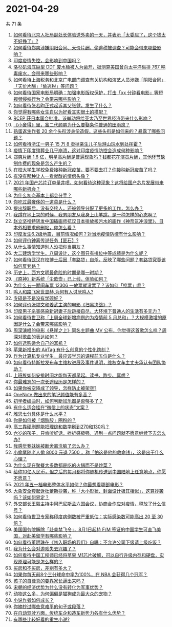 # 2021-04-29

共 71 条

<!-- BEGIN -->
<!-- 最后更新时间 Thu Apr 29 2021 05:00:38 GMT+0800 (China Standard Time) -->

1. [如何看待北京人社局副处长体验送外卖的一天，并表示「太委屈了，这个钱太不好挣了」?](https://www.zhihu.com/question/456959883)
2. [如何看待郑爽涉嫌阴阳合同、天价片酬、偷逃税被调查？可能会带来哪些影响？](https://www.zhihu.com/question/457029348)
3. [印度疫情失控，会影响到中国吗？](https://www.zhihu.com/question/456775767)
4. [洛杉矶海底巨型 DDT 废水桶被人为凿开，据测算美国曾向太平洋偷排 767
   吨毒废水，会带来哪些影响？](https://www.zhihu.com/question/456938149)
5. [如何看待上海税务和北京广电部门调查有关机构和演艺人员涉嫌「阴阳合同」「天价片酬」「偷逃税」等问题？](https://www.zhihu.com/question/457028571)
6. [如何看待国家电影局明确：加强电影版权保护，打击「xx
   分钟看电影」等短视频侵权行为？会带来哪些影响？](https://www.zhihu.com/question/456948544)
7. [如何看待张若昀正式起诉其父张健，发生了什么？](https://www.zhihu.com/question/457017364)
8. [你觉得有哪些女生自以为好看其实很土的搭配？](https://www.zhihu.com/question/298265287)
9. [RCEP 获日本国会批准，该举动将给亚太乃至世界经济带来什么影响？](https://www.zhihu.com/question/456947372)
10. [《小舍得》里，富二代颜鹏为什么要娶条件普通的田雨岚？](https://www.zhihu.com/question/455511910)
11. [熟蛋返生作者 20
    余个头衔涉身份造假，这些头衔是如何来的？暴露了哪些问题？](https://www.zhihu.com/question/456975288)
12. [如何看待浙江一男子 15 万 8
    卖掉亲生儿子后游山玩水到处挥霍？](https://www.zhihu.com/question/456944988)
13. [疫情下印度殡葬业几乎崩溃，这对印度疫情防控会造成何种影响？](https://www.zhihu.com/question/456842008)
14. [郑爽片酬 1.6
    亿，明星高片酬是普遍现象吗？钱都花在演员片酬，其他环节缺制作费的现象是怎么产生的？](https://www.zhihu.com/question/456939801)
15. [在校大学生学校免费接种新冠疫苗，要不要去打？你接种新冠疫苗了吗？](https://www.zhihu.com/question/447174102)
16. [有没有那种让人一看就酸的情侣头像？](https://www.zhihu.com/question/432753689)
17. [2021
    年国产芯片订单量井喷，如何看待这种现象？这将给国产芯片发展带来哪些新机会？](https://www.zhihu.com/question/456099048)
18. [为什么初恋基本上都会分手？](https://www.zhihu.com/question/24684849)
19. [你吃过最奢侈的一道菜是什么？](https://www.zhihu.com/question/284676187)
20. [提出辞职后，没有交接人，还被领导分配了更多的工作，怎么办？](https://www.zhihu.com/question/447715344)
21. [我蹲在地上哭的时候，我男朋友从我身上山羊跳，是一种怎样的心态啊？](https://www.zhihu.com/question/51865062)
22. [赵立坚推特转发中国插画师抗议日本排放核污水的画作《神奈氚冲浪里》，日本外相要求他删帖，你怎么看？](https://www.zhihu.com/question/456986557)
23. [印度发生6.2级地震，目前情况如何？对当地疫情防控有什么影响？](https://www.zhihu.com/question/456981781)
24. [如何评价钟离传说任务【匪石】?](https://www.zhihu.com/question/456974363)
25. [从什么事情知道别人没把你当朋友？](https://www.zhihu.com/question/360519545)
26. [大二建筑学学生。八周设计，这个图只有排位中等成绩是为什么呢？](https://www.zhihu.com/question/456920592)
27. [如何看待武汉在校博士后因「套路贷」自杀，反映了哪些问题？套路贷究竟该如何反套路？](https://www.zhihu.com/question/456975878)
28. [历史上，西方文明最危险的时期是哪一时期？](https://www.zhihu.com/question/274409322)
29. [《原神》新系统「尘歌壶」已上线，体验如何？](https://www.zhihu.com/question/456970363)
30. [为什么五一期间车票 12306
    一放票就没票了？该如何「抢票」呢？](https://www.zhihu.com/question/455215736)
31. [鸣人和路飞家世显赫,为何有人讨厌鸣人?](https://www.zhihu.com/question/455957638)
32. [专硕是不是没有学硕好？](https://www.zhihu.com/question/298325526)
33. [如何评价张颂文和姜武主演的电影《扫黑决战》？](https://www.zhihu.com/question/455752818)
34. [印度男子杀害感染新冠妻子后跳楼自尽，大环境下普通人的生活有多无力？](https://www.zhihu.com/question/456933930)
35. [如何看待世卫称「上周全球新增病例约为疫情前 5
    月总和」？大规模激增的原因是什么？会带来哪些影响？](https://www.zhihu.com/question/456769223)
36. [周深演唱的电影《悬崖之上》同名主题曲 MV
    公布，你觉得这首歌怎么样？周深对歌曲的表达如何？](https://www.zhihu.com/question/456950487)
37. [如何选购适合自己的耳机？](https://www.zhihu.com/question/20141968)
38. [苹果新推出的 AirTag 有什么创意的个性化镌刻？](https://www.zhihu.com/question/455987685)
39. [作为计算机专业学生，最应该学习的课程前五位是什么？](https://www.zhihu.com/question/19628851)
40. [如何看待特斯拉发布车主维权进展及事件说明，维权女车主丈夫承认有团队协助？](https://www.zhihu.com/question/456947306)
41. [上班族如何安排时间才能每天都早起、读书、跑步、冥想？](https://www.zhihu.com/question/28042735)
42. [你最难忘的一次长途经历是怎样的？](https://www.zhihu.com/question/455993042)
43. [如果你被空降成了领导，怎样防止被架空?](https://www.zhihu.com/question/58585512)
44. [OneNote 做出来的笔记颜值能有多高？](https://www.zhihu.com/question/57139472)
45. [初学者编曲时，如何判断加乐器是否够多了？](https://www.zhihu.com/question/444235772)
46. [有什么适合挂在“微信上的状态”文案？](https://www.zhihu.com/question/442605862)
47. [雅思七分具体是什么水平？](https://www.zhihu.com/question/62020354)
48. [你是如何被「烟酰胺」圈粉的？](https://www.zhihu.com/question/442307294)
49. [高三靠硬刷题能把理综和数学刷到270和130吗？](https://www.zhihu.com/question/36834794)
50. [六岁的孩子，只肯听好话，挫折感极强，遇到一点问题就不愿意继续下去怎么办?](https://www.zhihu.com/question/31768392)
51. [我感觉我妹妹被断舍离洗脑了怎么办？](https://www.zhihu.com/question/289910192)
52. [小偷尾随老人偷 8000 元退 7500
    ，称「怕这是他的救命钱」，这是出于什么心理？](https://www.zhihu.com/question/456602957)
53. [为什么现在聚餐大多数都是吃的火锅而不是炒菜？](https://www.zhihu.com/question/450776646)
54. [给你10亿人民币，但之后的每月都将你随机传送到中国陆地上任意地点，你愿不愿意？](https://www.zhihu.com/question/454152922)
55. [2021 年五一档电影整体水平如何？你最想看哪部电影？](https://www.zhihu.com/question/450815534)
56. [大象安全套起诉杜蕾斯抄袭，称「大小形状、封面设计极其相似」，这算抄袭吗？该如何界定？](https://www.zhihu.com/question/456790436)
57. [外交部长王毅主持中阿巴尼斯孟六国会议，协商合作应对疫情，释放了什么信号？](https://www.zhihu.com/question/456886110)
58. [如何看待世卫专家称印度病例数被严重低估：实际感染数可能高出 20 至 30
    倍？](https://www.zhihu.com/question/456888205)
59. [美国国务院解除「赴美禁飞令」，8月1日起持 F/M
    签证的中国学生可直飞美国，对赴美留学有哪些影响？](https://www.zhihu.com/question/456808004)
60. [如何看待董明珠在《初入职场的我们》自曝：不允许公司下级请上级吃饭？](https://www.zhihu.com/question/456868276)
61. [我为什么会对游戏失去兴趣了？](https://www.zhihu.com/question/456902574)
62. [如何看待中国工程师已经将苹果
    M1芯片破解，可以自行升级内存和硬盘，实现原理可能是怎么样的？](https://www.zhihu.com/question/453213586)
63. [买房和不买房，差别有多大？](https://www.zhihu.com/question/425084039)
64. [如果你每天前8个三分球命中率为100%，在 NBA
    会获得几个冠军？](https://www.zhihu.com/question/456430700)
65. [孩子的自律真的要靠家长逼出来吗？](https://www.zhihu.com/question/436192830)
66. [宋朝的经济优势为什么没有转化为军事优势？](https://www.zhihu.com/question/455435936)
67. [动物这么多，为何偏偏是猫狗成为最大众的宠物？](https://www.zhihu.com/question/455496520)
68. [小说作者如何成长？](https://www.zhihu.com/question/456380028)
69. [你摘抄过哪些意难平的句子或段落？](https://www.zhihu.com/question/430494155)
70. [在自动驾驶方面，传统车企和造车新势力各有什么优势？](https://www.zhihu.com/question/456829827)
71. [有哪些比较好看的重生小说?](https://www.zhihu.com/question/311447766)

<!-- END -->
